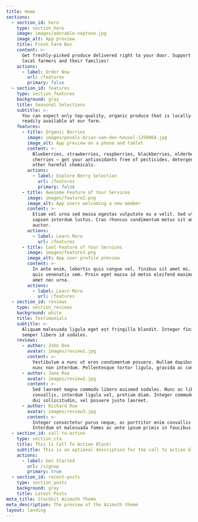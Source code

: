 ```yaml
---
title: Home
sections:
  - section_id: hero
    type: section_hero
    image: images/adorable-neptune.jpg
    image_alt: App preview
    title: Fresh Farm Box
    content: >-
      Get freshly-picked produce delivered right to your door. Support your
      local farmers and their families!
    actions:
      - label: Order Now
        url: /features
        primary: false
  - section_id: features
    type: section_features
    background: gray
    title: Seasonal Selections
    subtitle: >-
      You can expect only top-quality, organic produce that is locally-grown or
      readily available at our farm.
    features:
      - title: Organic Berries
        image: images/pexels-brian-van-den-heuvel-1350964.jpg
        image_alt: App preview on a phone and tablet
        content: >-
          Blueberries, strawberries, raspberries, blackberries, elderberries and
          cherries — get your antioxidants free of pecticides, detergents and
          other harmful chemicals.
        actions:
          - label: Explore Berry Selection
            url: /features
            primary: false
      - title: Awesome Feature of Your Services
        image: images/feature2.png
        image_alt: App users welcoming a new member
        content: >-
          Etiam vel urna sed massa egestas vulputate eu a velit. Sed ut nisl nec
          sapien interdum luctus. Cras rhoncus condimentum metus sit amet
          auctor.
        actions:
          - label: Learn More
            url: /features
      - title: Cool Feature of Your Services
        image: images/feature3.png
        image_alt: App user profile preview
        content: >-
          In ante enim, lobortis quis congue vel, finibus sit amet mi. Aenean
          quis venenatis sem. Proin eget massa id metus eleifend maximus sit
          amet nec urna.
        actions:
          - label: Learn More
            url: /features
  - section_id: reviews
    type: section_reviews
    background: white
    title: Testimonials
    subtitle: >-
      Aliquam malesuada ligula eget est fringilla blandit. Integer finibus
      semper libero id sodales. 
    reviews:
      - author: John Doe
        avatar: images/review1.jpg
        content: >-
          Vestibulum a nunc ut eros condimentum posuere. Nullam dapibus quis
          nunc non interdum. Pellentesque tortor ligula, gravida ac commodo eu.
      - author: Jane Roe
        avatar: images/review2.jpg
        content: >-
          Sed laoreet magna commodo libero euismod sodales. Nunc ac libero
          convallis, interdum ligula vel, pretium diam. Integer commodo sem at
          dui sollicitudin, vel posuere justo laoreet.
      - author: Richard Roe
        avatar: images/review3.jpg
        content: >-
          Integer consectetur purus neque, ac porttitor enim convallis vitae.
          Interdum et malesuada fames ac ante ipsum primis in faucibus.
  - section_id: call-to-action
    type: section_cta
    title: This Is Call To Action Block!
    subtitle: This is an optional description for the call to action block.
    actions:
      - label: Get Started
        url: /signup
        primary: true
  - section_id: recent-posts
    type: section_posts
    background: gray
    title: Latest Posts
meta_title: Stackbit Azimuth Theme
meta_description: The preview of the Azimuth theme
layout: landing
---
```

